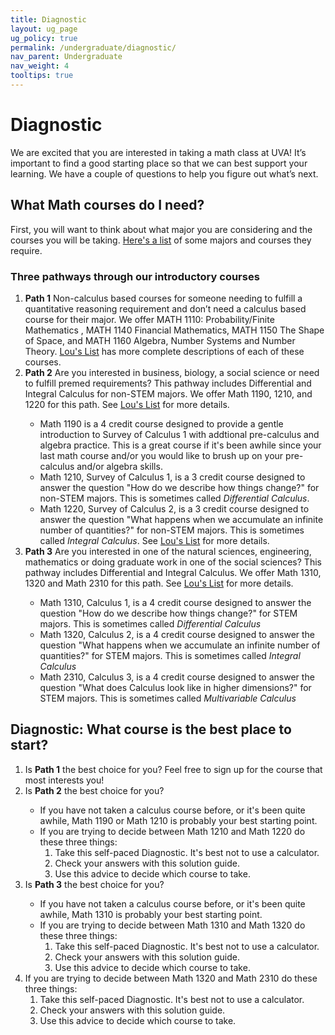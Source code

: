 ```yaml
---
title: Diagnostic
layout: ug_page
ug_policy: true
permalink: /undergraduate/diagnostic/
nav_parent: Undergraduate
nav_weight: 4
tooltips: true
---
```

<h1 class="mb-4">Diagnostic</h1>

<p>We are excited that you are interested in taking a math class at UVA! It’s important to find a good starting place so that we can best support your learning.  We have a couple of questions to help you figure out what’s next. </p>

## What Math courses do I need?
<p> First, you will want to think about what major you are considering and the courses you will be taking. <a href="https://math.virginia.edu/undergraduate/diagnosticCourses">Here's a list</a> of some majors and courses they require. </p>
<h3 class="mb-4">Three pathways through our introductory courses</h3>
<ol class="diagnostic">
  <li> <b>Path 1</b>  Non-calculus based courses for someone needing to fulfill a quantitative reasoning requirement and don’t need a calculus based course for their major. We offer MATH 1110: Probability/Finite Mathematics , MATH 1140 Financial Mathematics, MATH 1150 The Shape of Space, and   MATH 1160 Algebra, Number Systems and Number Theory. <a href=" https://louslist.org/CC/Mathematics.html">Lou's List</a> has more complete descriptions of each of these courses. </li>
  <li>  <b>Path 2</b>  Are you interested in business, biology, a social science or need to fulfill  premed requirements?  This pathway includes Differential and Integral Calculus for non-STEM majors. We offer Math 1190, 1210, and 1220 for this path. See  <a href=" https://louslist.org/CC/Mathematics.html">Lou's List</a> for more details.</li>
  <ul>
    <li>Math 1190 is a 4 credit course designed to provide a gentle introduction to Survey of Calculus 1 with addtional pre-calculus and algebra practice.  This is a great course if it's been awhile since your last math course and/or you would like to brush up on your pre-calculus and/or algebra skills.  
    <li>Math 1210, Survey of Calculus 1, is a 3 credit course designed to answer the question "How do we describe how things change?" for non-STEM majors.  This is sometimes called <i>Differential Calculus</i>.  
      <li>Math 1220, Survey of Calculus 2, is a 3 credit course designed to answer the question "What happens when we accumulate an infinite number of quantities?"  for non-STEM majors. This is sometimes called <i>Integral Calculus</i>.  See  <a href=" https://louslist.org/CC/Mathematics.html">Lou's List</a> for more details.</li>
  </ul>
    <li> <b>Path 3</b>  Are you interested in one of the natural sciences, engineering, mathematics or doing graduate work in one of the social sciences?  This pathway includes Differential and Integral Calculus. We offer Math 1310, 1320 and Math 2310 for this path. See  <a href=" https://louslist.org/CC/Mathematics.html">Lou's List</a> for more details.</li></li>
    <ul>
    <li>Math 1310, Calculus 1, is a 4 credit course designed to answer the question "How do we describe how things change?"  for STEM majors. This is sometimes called <i>Differential Calculus</i></li>
      <li>Math 1320, Calculus 2, is a 4 credit course designed to answer the question "What happens when we accumulate an infinite number of quantities?"  for STEM majors.  This is sometimes called <i>Integral Calculus</i></li>
   <li>Math 2310, Calculus 3, is a 4 credit course designed to answer the question "What does Calculus look like in higher dimensions?"  for STEM majors.  This is sometimes called <i>Multivariable Calculus</i></li>
  </ul>
  </ol>

## Diagnostic: What course is the best place to start?  
<ol>
  <li>Is <b>Path 1</b> the best choice for you? Feel free to sign up for the course that most interests you!</li>
   <li>Is <b>Path 2</b> the best choice for you?</li>
  <ul>
    <li>If you have not taken a calculus course before, or it's been quite awhile, Math 1190 or Math 1210 is probably your best starting point.</li>
      <li>If you are trying to decide between Math 1210 and Math 1220 do these three things: 
        <ol>
          <li>Take this self-paced Diagnostic. It's best not to use a calculator.</li>
          <li>Check your answers  with this solution guide.</li>
          <li>Use this advice to decide which course to take.</li>
        </ol>
          </li>
  </ul>
   <li>Is <b>Path 3</b> the best choice for you?</li>
   <ul>
    <li>If you have not taken a calculus course before, or it's been quite awhile, Math 1310 is probably your best starting point.</li>
      <li>If you are trying to decide between Math 1310 and Math 1320 do these three things: 
        <ol>
          <li>Take this self-paced Diagnostic. It's best not to use a calculator.</li>
          <li>Check your answers  with this solution guide.</li>
          <li>Use this advice to decide which course to take.</li>
        </ol>
          </li>
  </ul>
  <li>If you are trying to decide between Math 1320 and Math 2310 do these three things: 
        <ol>
          <li>Take this self-paced Diagnostic. It's best not to use a calculator.</li>
          <li>Check your answers  with this solution guide.</li>
          <li>Use this advice to decide which course to take.</li>
        </ol>
          </li>
  </ul>
  </ol>
